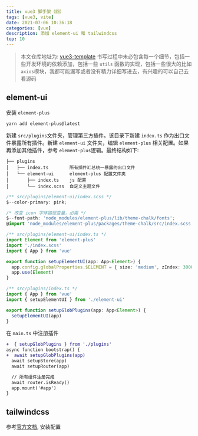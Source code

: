 ```yaml
---
title: vue3 脚手架（四）
tags: [vue3, vite]
date: 2021-07-06 10:36:18
categories: [vue]
description: 添加 element-ui 和 tailwindcss
top: 10
---
```


> 本文仓库地址为: [vue3-template](https://github.com/lost-dream/vue3-template)
> 书写过程中未必包含每一个细节，包括一些开发环境的依赖添加，包括一些 `utils` 函数的实现，包括一些很大的比如 `axios`模块，我都可能漏写或者没有精力详细写进去，有兴趣的可以自己去看源码

## element-ui

安装 `element-plus`

```shell
yarn add element-plus@latest
```

新建 `src/plugins`文件夹，管理第三方插件。该目录下新建 `index.ts` 作为出口文件暴露所有插件。新建 `element-ui` 文件夹，编辑 `element-plus` 相关配置。如果再添加其他插件，参考 `element-plus`逻辑。最终结构如下:

```plain
├── plugins
│   ├── index.ts        所有插件汇总统一暴露的出口文件
│   └── element-ui      element-plus 配置文件夹
│       ├── index.ts    js 配置
│       └── index.scss  自定义主题文件
```

```ts
/** src/plugins/element-ui/index.scss */
$--color-primary: pink;

/* 改变 icon 字体路径变量，必需 */
$--font-path: 'node_modules/element-plus/lib/theme-chalk/fonts';
@import 'node_modules/element-plus/packages/theme-chalk/src/index.scss';

/** src/plugins/element-ui/index.ts */
import Element from 'element-plus'
import './index.scss'
import { App } from 'vue'

export function setupElementUI(app: App<Element>) {
  app.config.globalProperties.$ELEMENT = { size: 'medium', zIndex: 3000 }
  app.use(Element)
}

/** src/plugins/index.ts */
import { App } from 'vue'
import { setupElementUI } from './element-ui'

export function setupGlobPlugins(app: App<Element>) {
  setupElementUI(app)
}
```

在 `main.ts` 中注册插件

```diff
+  { setupGlobPlugins } from './plugins'
async function bootstrap() {
+  await setupGlobPlugins(app)
  await setupStore(app)
  await setupRouter(app)

  // 所有组件注册完成
  await router.isReady()
  app.mount('#app')
}
```

## tailwindcss

参考[官方文档](https://tailwindcss.com/docs/guides/vue-3-vite#setting-up-tailwind-css), 安装配置
